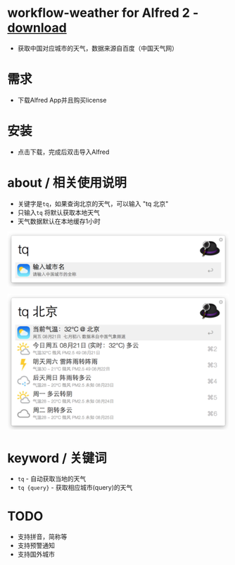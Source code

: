 # workflow-weather for Alfred 2 - [download](https://github.com/amlun/workflow-weather/raw/master/China-Weather.alfredworkflow "Download")
 - 获取中国对应城市的天气，数据来源自百度（中国天气网）

# 需求
 - 下载Alfred App并且购买license

# 安装
 - 点击下载，完成后双击导入Alfred

# about / 相关使用说明
 - 关键字是`tq`，如果查询北京的天气，可以输入 "tq 北京"
 - 只输入`tq` 将默认获取本地天气
 - 天气数据默认在本地缓存1小时

![keyword](https://github.com/amlun/workflow-weather/raw/master/screen/keyword.png)

![use](https://github.com/amlun/workflow-weather/raw/master/screen/use.png)

# keyword / 关键词
 - `tq` - 自动获取当地的天气
 - `tq {query}` - 获取相应城市(query)的天气

# TODO
 - 支持拼音，简称等
 - 支持预警通知
 - 支持国外城市
